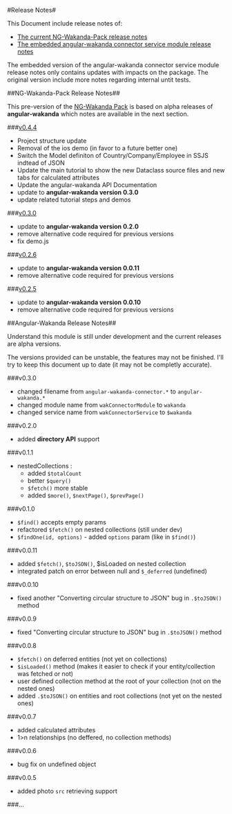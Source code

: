 #Release Notes#

This Document include release notes of:

* [The current NG-Wakanda-Pack release notes](#ng-wakanda-pack-release-notes)
* [The embedded angular-wakanda connector service module release notes](#angular-wakanda-release-notes)

The embedded version of the angular-wakanda connector service module release notes only contains updates with impacts on the package. The original version include more notes regarding internal untit tests.


##NG-Wakanda-Pack Release Notes##

This pre-version of the [NG-Wakanda Pack](https://github.com/AMorgaut/NG-Wakanda-Pack) is based on alpha releases of **angular-wakanda** which notes are available in the next section.

###[v0.4.4](https://github.com/AMorgaut/NG-Wakanda-Pack/releases/tag/v0.4.4)

* Project structure update
* Removal of the ios demo (in favor to a future better one)
* Switch the Model definiton of Country/Company/Employee in SSJS indtead of JSON  
* Update the main tutorial to show the new Dataclass source files and new tabs for calculated attributes
* Update the angular-wakanda API Documentation
* update to **angular-wakanda version 0.3.0**
* update related tutorial steps and demos

###[v0.3.0](https://github.com/AMorgaut/NG-Wakanda-Pack/releases/tag/v0.3.0)

* update to **angular-wakanda version 0.2.0**
* remove alternative code required for previous versions
* fix demo.js

###[v0.2.6](https://github.com/AMorgaut/NG-Wakanda-Pack/releases/tag/v0.2.6)

* update to **angular-wakanda version 0.0.11**
* remove alternative code required for previous versions

###[v0.2.5](https://github.com/AMorgaut/NG-Wakanda-Pack/releases/tag/v0.2.5)

* update to **angular-wakanda version 0.0.10**
* remove alternative code required for previous versions

##Angular-Wakanda  Release Notes##

Understand this module is still under development and the current releases are alpha versions.

The versions provided can be unstable, the features may not be finished. I'll try to keep this document up to date (it may not be completly accurate).

###v0.3.0
* changed filename from `angular-wakanda-connector.*` to `angular-wakanda.*`
* changed module name from `wakConnectorModule` to `wakanda`
* changed service name from `wakConnectorService` to `$wakanda`

###v0.2.0
* added **directory API** support

###v0.1.1
* nestedCollections :
	* added `$totalCount`
	* better `$query()`
	* `$fetch()` more stable
	* added `$more()`, `$nextPage()`, `$prevPage()`

###v0.1.0
* `$find()` accepts empty params
* refactored `$fetch()` on nested collections (still under dev)
* `$findOne(id, options)` - added `options` param (like in `$find()`)

###v0.0.11

* added `$fetch()`, `$toJSON()`, $isLoaded on nested collection
* integrated patch on error between null and `$_deferred` (undefined)

###v0.0.10

* fixed another "Converting circular structure to JSON" bug in `.$toJSON()` method

###v0.0.9

* fixed "Converting circular structure to JSON" bug in `.$toJSON()` method

###v0.0.8

* `$fetch()` on deferred entities (not yet on collections)
* `$isLoaded()` method (makes it easier to check if your entity/collection was fetched or not)
* user defined collection method at the root of your collection (not on the nested ones)
* added `.$toJSON()` on entities and root collections (not yet on the nested ones)

###v0.0.7

* added calculated attributes
* 1>n relationships (no deffered, no collection methods)

###v0.0.6

* bug fix on undefined object

###v0.0.5

* added photo `src` retrieving support

###...
